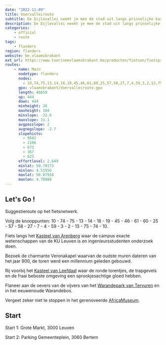 ```yaml
---
date: "2022-11-09"
title: Voervalleiroute
subtitle: De Dijlevallei neemt je mee de stad uit langs prinselijke kastelen, een duizendjarig kerkje met een keizerlijk geheim, een hertogelijk jachtdomein en een koninklijk Afrikamuseum
description: De Dijlevallei neemt je mee de stad uit langs prinselijke kastelen, een duizendjarig kerkje met een keizerlijk geheim, een hertogelijk jachtdomein en een koninklijk Afrikamuseum. Een verrassend groene tocht van een adellijke allure.
categories:
    - official
    - route
tags:
    - flanders
region: flanders
website: be.vlaamsbrabant
ext_url: https://www.toerismevlaamsbrabant.be/producten/fietsen/fietsproducten/voervalleiroute/index.html
routes:
    - name: Main
      nodetype: flanders
      nodes:
        - 10,74,75,13,14,18,19,45,46,61,60,25,57,58,27,7,4,59,3,2,13,75,74,10
      gpx: vlaamsbrabant/Voervalleiroute.gpx
      length: 46659
      up: 444
      down: 444
      minheight: 20
      maxheight: 104
      minslope: -22.6
      maxslope: 31.1
      avgposslope: 2
      avgnegslope: -2.7
      slopehisto:
        - 9502
        - 2106
        - 672
        - 367
        - 625
      effortlevel: 2.649
      minlat: 50.78173
      minlon: 4.51556
      maxlat: 50.87918
      maxlon: 4.70088
---
```


## Let's Go ! 

Suggestieroute op het fietsnetwerk.

Volg de knooppunten: 10 - 74 - 75 - 13 - 14 - 18 - 19 - 45 - 46 - 61 - 60 - 25 - 57 - 58 - 27 - 7 - 4 - 59 - 3 - 2 - 13 - 75 - 74 - 10.

Fiets langs het [Kasteel van Arenberg](https://www.toerismevlaamsbrabant.be/producten/bezoeken/bezienswaardigheden/arenbergkasteel/) waar de campus exacte wetenschappen van de KU Leuven is en ingenieursstudenten onderzoek doen.

Bezoek de charmante Veronakapel waarvan de oudste muren dateren van het jaar 900, de toren werd een millennium geleden gebouwd.

Rij voorbij het [Kasteel van Leefdaal](https://www.toerismevlaamsbrabant.be/producten/bezoeken/bezienswaardigheden/kasteel-van-leefdaal/) waar de ronde torentjes, de trapgevels en de fraai beboste omgeving een sprookjesachtige gloed hebben.

Flaneer aan de oevers van de vijvers van het [Warandepark van Tervuren](https://www.toerismevlaamsbrabant.be/producten/bezoeken/bezienswaardigheden/warande/) en in het eeuwenoude Warandebos.

Vergeet zeker niet te stoppen in het gerenoveerde [AfricaMuseum](https://www.toerismevlaamsbrabant.be/producten/bezoeken/bezienswaardigheden/africamuseum/).

## Start

Start 1: Grote Markt, 3000 Leuven

Start 2: Parking Gemeenteplein, 3060 Bertem
